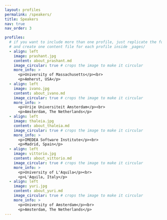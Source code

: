 ```yaml
---
layout: profiles
permalink: /speakers/
title: Speakers
nav: true
nav_order: 3

profiles:
  # if you want to include more than one profile, just replicate the following block
  # and create one content file for each profile inside _pages/
  - align: left
    image: prashant.jpg
    content: about_prashant.md
    image_circular: true # crops the image to make it circular
    more_info: >
      <p>University of Massachusetts</p><br>
      <p>Amherst, USA</p>
  - align: left
    image: ivano.jpg
    content: about_ivano.md
    image_circular: true # crops the image to make it circular
    more_info: >
      <p>Vrije Universiteit Amsterdam</p><br>
      <p>Amsterdam, The Netherlands</p> 
  - align: left
    image: thaleia.jpg
    content: about_thaleia.md
    image_circular: true # crops the image to make it circular
    more_info: >
      <p>IMEDEA Software Institute</p><br>
      <p>Madrid, Spain</p>
  - align: left
    image: vittorio.jpg
    content: about_vittorio.md
    image_circular: true # crops the image to make it circular
    more_info: >
      <p>University of L'Aquila</p><br>
      <p>L'Aquila, Italy</p> 
  - align: left
    image: yuri.jpg
    content: about_yuri.md
    image_circular: true # crops the image to make it circular
    more_info: >
      <p>University of Amsterdam</p><br>
      <p>Amsterdam, The Netherlands</p> 
---
```

